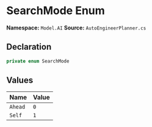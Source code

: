 # SearchMode Enum

**Namespace:** `Model.AI`
**Source:** `AutoEngineerPlanner.cs`

## Declaration

```csharp
private enum SearchMode
```

## Values

| Name | Value |
|------|-------|
| `Ahead` | `0` |
| `Self` | `1` |

